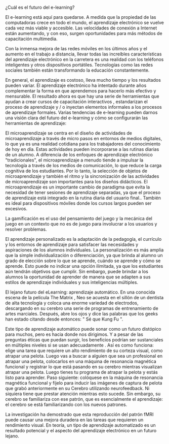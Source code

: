 ¿Cuál es el futuro del e-learning?

El e-learning está aquí para quedarse. A medida que la propiedad de las computadoras crece en todo el mundo, el aprendizaje electrónico se vuelve cada vez más viable y accesible. Las velocidades de conexión a Internet están aumentando, y con eso, surgen oportunidades para más métodos de capacitación multimedia.

Con la inmensa mejora de las redes móviles en los últimos años y el aumento en el trabajo a distancia, llevar todas las increíbles características del aprendizaje electrónico en la carretera es una realidad con los teléfonos inteligentes y otros dispositivos portátiles. Tecnologías como las redes sociales también están transformando la educación constantemente.

En general, el aprendizaje es costoso, lleva mucho tiempo y los resultados pueden variar. El aprendizaje electrónico ha intentado durante años complementar la forma en que aprendemos para hacerlo más efectivo y mensurable. El resultado ahora es que hay una serie de herramientas que ayudan a crear cursos de capacitación interactivos , estandarizan el proceso de aprendizaje y / o inyectan elementos informales a los procesos de aprendizaje formales. Varias tendencias de e-learning pueden darnos una visión clara del futuro del e-learning y cómo se configurarán las herramientas de aprendizaje:

El microaprendizaje se  centra en el diseño de actividades de microaprendizaje a través de micro pasos en entornos de medios digitales, lo que ya es una realidad cotidiana para los trabajadores del conocimiento de hoy en día. Estas actividades pueden incorporarse a las rutinas diarias de un alumno. A diferencia de los enfoques de aprendizaje electrónico "tradicionales", el microaprendizaje a menudo tiende a impulsar la tecnología a través de los medios de comunicación, lo que reduce la carga cognitiva de los estudiantes. Por lo tanto, la selección de objetos de microaprendizaje y también el ritmo y la sincronización de las actividades de microaprendizaje son importantes para los diseños didácticos. El microaprendizaje es un importante cambio de paradigma que evita la necesidad de tener sesiones de aprendizaje separadas, ya que el proceso de aprendizaje está integrado en la rutina diaria del usuario final.. También es ideal para dispositivos móviles donde los cursos largos pueden ser excesivos.

La gamificación  es el uso del pensamiento del juego y la mecánica del juego en un contexto que no es de juego para involucrar a los usuarios y resolver problemas.

El aprendizaje personalizado  es la adaptación de la pedagogía, el currículo y los entornos de aprendizaje para satisfacer las necesidades y aspiraciones de los alumnos individuales. La personalización es más amplia que la simple individualización o diferenciación, ya que brinda al alumno un grado de elección sobre lo que se aprende, cuándo se aprende y cómo se aprende. Esto puede no indicar una opción ilimitada, ya que los estudiantes aún tendrán objetivos que cumplir. Sin embargo, puede brindar a los alumnos la oportunidad de aprender de manera que se adapten a sus estilos de aprendizaje individuales y sus inteligencias múltiples.

El lejano futuro del eLearning: aprendizaje automático.
En una conocida escena de la película  The Matrix , Neo se acuesta en el sillón de un dentista de alta tecnología y coloca una enorme variedad de electrodos, descargando en su cerebro una serie de programas de entrenamiento de artes marciales. Después, abre los ojos y dice las palabras que los geeks han estado citando desde entonces: " Sé que Kung Fu ".

Este tipo de aprendizaje automático puede sonar como un futuro distópico para muchos, pero es hacia donde nos dirigimos. Y a pesar de las preguntas éticas que puedan surgir, los beneficios podrían ser sustanciales en múltiples niveles si se usan adecuadamente . Así es como funciona: elige una tarea que requiere un alto rendimiento de su corteza visual, como atrapar una pelota. Luego vas a buscar a alguien que sea un profesional en atrapar una pelota, colocarlos en una  máquina de resonancia magnética funcional  y registrar lo que está pasando en su cerebro mientras visualizan atrapar una pelota. Luego tienes tu programa de atrapar la pelota y estás listo para aprender. Paso siguiente: colóquese en la máquina de resonancia magnética funcional y fíjelo para inducir las imágenes de captura de pelota que grabó anteriormente en  su Cerebro utilizando neurofeedback. Ni siquiera tiene que prestar atención mientras esto sucede. Sin embargo, su cerebro se familiariza con ese patrón, que es esencialmente el aprendizaje: el cerebro se está familiarizando con los nuevos patrones.

La investigación ha demostrado que esta reproducción del patrón fMRI puede causar una mejora duradera en las tareas que requieren un rendimiento visual. En teoría, un tipo de aprendizaje automatizado es un resultado potencial y el aspecto del aprendizaje electrónico en un futuro lejano.
